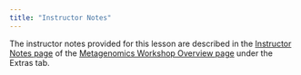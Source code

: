 ```yaml
---
title: "Instructor Notes"
---
```


The instructor notes provided for this lesson are described in the [Instructor Notes page](https://carpentries-incubator.github.io/metagenomics-workshop/guide/index.html) of the [Metagenomics Workshop Overview page](https://carpentries-incubator.github.io/metagenomics-workshop/) under the Extras tab.


